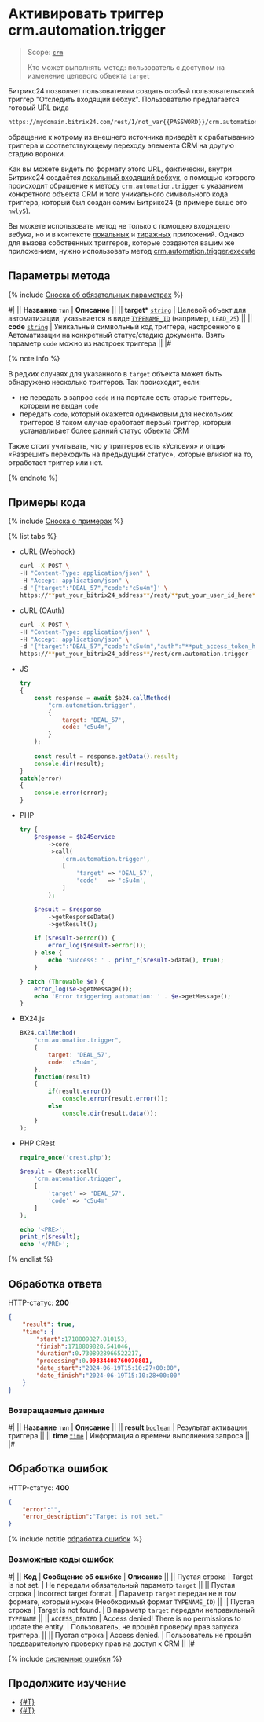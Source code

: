 # Активировать триггер crm.automation.trigger

> Scope: [`crm`](../../scopes/permissions.md)
>
> Кто может выполнять метод: пользователь с доступом на изменение целевого объекта `target` 

Битрикс24 позволяет пользователям создать особый пользовательский триггер "Отследить входящий вебхук". Пользователю предлагается готовый URL вида 

```bash
https://mydomain.bitrix24.com/rest/1/not_var{{PASSWORD}}/crm.automation.trigger/?target=DEAL_not_var{{ID}}&code=nwly5
```

обращение к котрому из внешнего источника приведёт к срабатыванию триггера и соответствующему переходу элемента CRM на другую стадию воронки.

Как вы можете видеть по формату этого URL, фактически, внутри Битрикс24 создаётся [локальный входящий вебхук](../../../local-integrations/local-webhooks.md), с помощью которого происходит обращение к методу `crm.automation.trigger` с указанием конкретного объекта CRM и того уникального символьного кода триггера, который был создан самим Битрикс24 (в примере выше это `nwly5`).

Вы можете использовать метод не только с помощью входящего вебука, но и в контексте [локальных](../../../local-integrations/local-apps.md) и [тиражных](../../../market/index.md) приложений. Однако для вызова собственных триггеров, которые создаются вашим же приложением, нужно использовать метод [crm.automation.trigger.execute](./triggers/crm-automation-trigger-execute.md)

## Параметры метода

{% include [Сноска об обязательных параметрах](../../../_includes/required.md) %}

#|
|| **Название**
`тип` | **Описание** ||
|| **target***
[`string`](../../data-types.md) | Целевой объект для автоматизации, указывается в виде [`TYPENAME_ID`](../../data-types.md#object_type) (например, `LEAD_25`)
||
|| **code**
[`string`](../../data-types.md) | Уникальный символьный код триггера, настроенного в Автоматизации на конкретный статус/стадию документа. Взять параметр `code` можно из настроек триггера ||
|#

{% note info %}

В редких случаях для указанного в `target` объекта может быть обнаружено несколько триггеров. Так происходит, если:

- не передать в запрос `code` и на портале есть старые триггеры, которым не выдан `code`
- передать `code`, который окажется одинаковым для нескольких триггеров
В таком случае сработает первый триггер, который устанавливает более ранний статус объекта CRM

Также стоит учитывать, что у триггеров есть «Условия» и опция «Разрешить переходить на предыдущий статус», которые влияют на то, отработает триггер или нет.

{% endnote %}

## Примеры кода

{% include [Сноска о примерах](../../../_includes/examples.md) %}

{% list tabs %}

- cURL (Webhook)

    ```bash
    curl -X POST \
    -H "Content-Type: application/json" \
    -H "Accept: application/json" \
    -d '{"target":"DEAL_57","code":"c5u4m"}' \
    https://**put_your_bitrix24_address**/rest/**put_your_user_id_here**/**put_your_webhook_here**/crm.automation.trigger
    ```

- cURL (OAuth)

    ```bash
    curl -X POST \
    -H "Content-Type: application/json" \
    -H "Accept: application/json" \
    -d '{"target":"DEAL_57","code":"c5u4m","auth":"**put_access_token_here**"}' \
    https://**put_your_bitrix24_address**/rest/crm.automation.trigger
    ```

- JS


    ```js
    try
    {
    	const response = await $b24.callMethod(
    		"crm.automation.trigger",
    		{
    			target: 'DEAL_57',
    			code: 'c5u4m',
    		}
    	);
    	
    	const result = response.getData().result;
    	console.dir(result);
    }
    catch(error)
    {
    	console.error(error);
    }
    ```

- PHP


    ```php
    try {
        $response = $b24Service
            ->core
            ->call(
                'crm.automation.trigger',
                [
                    'target' => 'DEAL_57',
                    'code'   => 'c5u4m',
                ]
            );
    
        $result = $response
            ->getResponseData()
            ->getResult();
    
        if ($result->error()) {
            error_log($result->error());
        } else {
            echo 'Success: ' . print_r($result->data(), true);
        }
    
    } catch (Throwable $e) {
        error_log($e->getMessage());
        echo 'Error triggering automation: ' . $e->getMessage();
    }
    ```

- BX24.js

    ```js
    BX24.callMethod(
        "crm.automation.trigger",
        {
            target: 'DEAL_57',
            code: 'c5u4m',
        },
        function(result) 
        {
            if(result.error())
                console.error(result.error());
            else
                console.dir(result.data());
        }
    );
    ```

- PHP CRest

    ```php
    require_once('crest.php');

    $result = CRest::call(
        'crm.automation.trigger',
        [
            'target' => 'DEAL_57',
            'code' => 'c5u4m'
        ]
    );

    echo '<PRE>';
    print_r($result);
    echo '</PRE>';
    ```

{% endlist %}

## Обработка ответа

HTTP-статус: **200**

```json
{
    "result": true,
    "time": {
        "start":1718809827.810153,
        "finish":1718809828.541046,
        "duration":0.7308928966522217,
        "processing":0.09834408760070801,
        "date_start":"2024-06-19T15:10:27+00:00",
        "date_finish":"2024-06-19T15:10:28+00:00"
    }
}
```

### Возвращаемые данные

#|
|| **Название**
`тип` | **Описание** ||
|| **result**
[`boolean`](../../data-types.md) | Результат активации триггера ||
|| **time**
[`time`](../../data-types.md) | Информация о времени выполнения запроса ||
|#

## Обработка ошибок

HTTP-статус: **400**

```json
{
    "error":"",
    "error_description":"Target is not set."
}
```

{% include notitle [обработка ошибок](../../../_includes/error-info.md) %}

### Возможные коды ошибок

#|
|| **Код** | **Cообщение об ошибке** | **Описание** ||
|| Пустая строка | Target is not set. | Не передали обязательный параметр `target` ||
|| Пустая строка | Incorrect target format. | Параметр `target` передан не в том формате, который нужен (Необходимый формат `TYPENAME_ID`) ||
|| Пустая строка | Target is not found. | В параметр `target` передали неправильный `TYPENAME` ||
|| `ACCESS_DENIED` | Access denied! There is no permissions to update the entity. | Пользователь, не прошёл проверку прав запуска триггера.  ||
|| Пустая строка | Access denied. | Пользователь не прошёл предварительную проверку прав на доступ к CRM ||
|#

{% include [системные ошибки](../../../_includes/system-errors.md) %}

## Продолжите изучение 

- [{#T}](./index.md)
- [{#T}](./triggers/index.md)